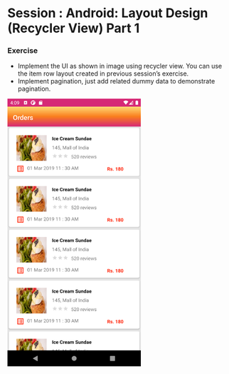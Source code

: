 # Session : Android: Layout Design (Recycler View) Part 1

### Exercise

* Implement the UI as shown in image using recycler view. You can use the item row layout created in previous session’s exercise.
* Implement pagination, just add related dummy data to demonstrate pagination.

<img src="output1.png" width="300" height="600" />
